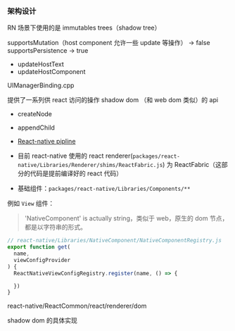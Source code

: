 ### 架构设计

RN 场景下使用的是 immutables trees（shadow tree）

supportsMutation（host component 允许一些 update 等操作） -> false
supportsPersistence -> true


* updateHostText
* updateHostComponent


UIManagerBinding.cpp

提供了一系列供 react 访问的操作 shadow dom （和 web dom 类似）的 api

* createNode
* appendChild

* [React-native pipline](https://reactnative.dev/architecture/render-pipeline)

* 目前 react-native 使用的 react renderer(`packages/react-native/Libraries/Renderer/shims/ReactFabric.js`) 为 ReactFabric（这部分的代码是提前编译好的 react 代码）

* 基础组件：`packages/react-native/Libraries/Components/**`

例如 `View` 组件：

> 'NativeComponent' is actually string，类似于 web，原生的 dom 节点，都是以字符串的形式。

```javascript
// react-native/Libraries/NativeComponent/NativeComponentRegistry.js
export function get(
  name,
  viewConfigProvider
) {
  ReactNativeViewConfigRegistry.register(name, () => {

  })
}
```


react-native/ReactCommon/react/renderer/dom

shadow dom 的具体实现